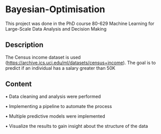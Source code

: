 # Bayesian-Optimisation
This project was done in the PhD course 80-629 Machine Learning for Large-Scale Data Analysis and Decision Making

## Description

The Census income dataset is used (https://archive.ics.uci.edu/ml/datasets/census+income). The goal is to predict if an individual has a salary greater than 50K

## Content 

•	Data cleaning and analysis were performed

•	Implementing a pipeline to automate the process

•	Multiple predictive models were implemented

•	Visualize the results to gain insight about the structure of the data






